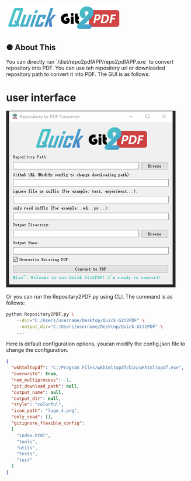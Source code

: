 
![image](logo.png)

<h2>⚈ About This</h2>
You can directly run `/dist/repo2pdfAPP/repo2pdfAPP.exe` to convert repository into PDF. You can use teh repository url or downloaded repository path to convert it into PDF. The GUI is as follows:

# user interface
![image](GUI.png)

Or you can run the Repositary2PDF.py using CLI. The command is as follows:

```bash
python Repositary2PDF.py \
    --dir="C:/Users/username/Desktop/Quick-Git2PDF" \
    --output_dir="C:/Users/username/Desktop/Quick-Git2PDF" \
    ...
```

Here is default configuration options, youcan modify the config.json file to change the configuration.
```json
{
  "wkhtmltopdf": "C:/Program Files/wkhtmltopdf/bin/wkhtmltopdf.exe",
  "overwrite": true,
  "num_multiprocess": -1,
  "git_download_path": null,
  "output_name": null,
  "output_dir": null,
  "style": "colorful",
  "icon_path": "logo_4.png",
  "only_read": [],
  "gitignore_flexible_config":
  [
    "index.html",
    "tools",
    "utils",
    "tests",
    "test"
  ]
}
```


